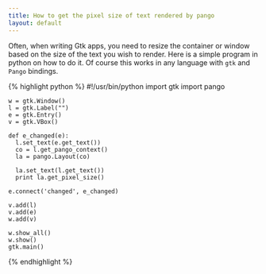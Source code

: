 ```yaml
---
title: How to get the pixel size of text rendered by pango
layout: default
---
```


Often, when writing Gtk apps, you need to resize the container or window based on the size of the text you wish to render. Here is a simple program in python on how to do it.
Of course this works in any language with `gtk` and `Pango` bindings.

{% highlight python %}
    #!/usr/bin/python
    import gtk
    import pango
    
    w = gtk.Window()
    l = gtk.Label("")
    e = gtk.Entry()
    v = gtk.VBox()
    
    def e_changed(e):
      l.set_text(e.get_text())
      co = l.get_pango_context()
      la = pango.Layout(co)
    
      la.set_text(l.get_text())
      print la.get_pixel_size()
    
    e.connect('changed', e_changed)
    
    v.add(l)
    v.add(e)
    w.add(v)
    
    w.show_all()
    w.show()
    gtk.main()
{% endhighlight %}
